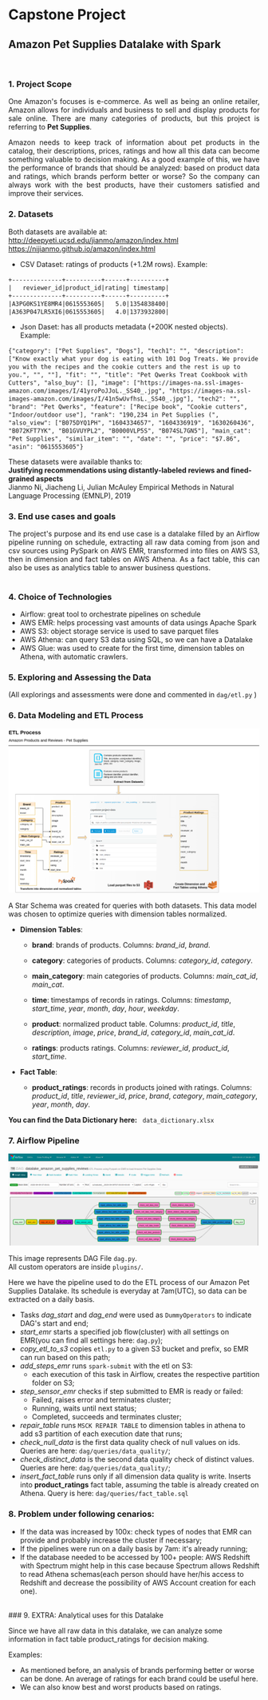 # Capstone Project
## Amazon Pet Supplies Datalake with Spark  
<br/>

### 1. Project Scope
<div style="text-align: justify"> One Amazon's focuses is e-commerce. As well as being an online retailer, Amazon allows for individuals and business to sell and display products for sale online. 
There are many categories of products, but this project is referring to <b>Pet Supplies</b>.  

Amazon needs to keep track of information about pet products in the catalog, their descriptions, prices, ratings and how all this data can become something valuable to decision making. As a good example of this, we have the performance of brands that should be analyzed: based on product data and ratings, which brands perform better or worse? So the company can always work with the best products, have their customers satisfied and improve their services. </div>


### 2. Datasets
Both datasets are available at: 
<br/>
http://deepyeti.ucsd.edu/jianmo/amazon/index.html
<br/>
https://nijianmo.github.io/amazon/index.html


- CSV Dataset: ratings of products (+1.2M rows).
Example:
```
+--------------+----------+------+----------+
|   reviewer_id|product_id|rating| timestamp|
+--------------+----------+------+----------+
|A3PG0KS1YE8MR4|0615553605|   5.0|1354838400|
|A363P047LR5XI6|0615553605|   4.0|1373932800|
```

- Json Daset: has all products metadata (+200K nested objects). Example:
```
{"category": ["Pet Supplies", "Dogs"], "tech1": "", "description": ["Know exactly what your dog is eating with 101 Dog Treats. We provide you with the recipes and the cookie cutters and the rest is up to you.", "", ""], "fit": "", "title": "Pet Qwerks Treat Cookbook with Cutters", "also_buy": [], "image": ["https://images-na.ssl-images-amazon.com/images/I/41yroPoJJoL._SS40_.jpg", "https://images-na.ssl-images-amazon.com/images/I/41n5wUvfhsL._SS40_.jpg"], "tech2": "", "brand": "Pet Qwerks", "feature": ["Recipe book", "Cookie cutters", "Indoor/outdoor use"], "rank": "190,234 in Pet Supplies (", "also_view": ["B075DYQ1PH", "1604334657", "1604336919", "1630260436", "B072KFT7YK", "B01GVUYPL2", "B0000VLP5S", "B074SL7GN5"], "main_cat": "Pet Supplies", "similar_item": "", "date": "", "price": "$7.86", "asin": "0615553605"}
```
These datasets were available thanks to:
<br/>
**Justifying recommendations using distantly-labeled reviews and fined-grained aspects**
<br/>
Jianmo Ni, Jiacheng Li, Julian McAuley
Empirical Methods in Natural Language Processing (EMNLP), 2019


### 3. End use cases and goals
<div style="text-align: justify">
The project's purpose and its end use case is a datalake filled by an Airflow pipeline running on schedule, extracting all raw data coming from json and csv sources using PySpark on AWS EMR, transformed into files on AWS S3, then in dimension and fact tables on AWS Athena. As a fact table, this can also be uses as analytics table to answer business questions.
</div>
<br/>

### 4. Choice of Technologies
- Airflow: great tool to orchestrate pipelines on schedule
- AWS EMR: helps processing vast amounts of data usings Apache Spark
- AWS S3: object storage service is used to save parquet files
- AWS Athena: can query S3 data using SQL, so we can have a Datalake
- AWS Glue: was used to create for the first time, dimension tables on Athena, with automatic crawlers.

### 5. Exploring and Assessing the Data
(All explorings and assessments were done and commented in ```dag/etl.py``` )

### 6. Data Modeling and ETL Process
![image info](./etl_flow.png)

A Star Schema was created for queries with both datasets. 
This data model was chosen to optimize queries with dimension tables normalized.

- **Dimension Tables**:

   - **brand**: brands of products. Columns: *brand_id*, *brand*.

   - **category**: categories of products. Columns: *category_id*, *category*.

   - **main_category**: main categories of products. Columns: *main_cat_id*, *main_cat*.

   - **time**: timestamps of records in ratings. Columns: *timestamp*, *start_time*, *year*, *month*, *day*, *hour*, *weekday*.

   - **product**: normalized product table. Columns: *product_id*, *title*, *description*, *image*, *price*, *brand_id*, *category_id*, *main_cat_id*.

   - **ratings**: products ratings. Columns: *reviewer_id*, *product_id*, *start_time*.

 - **Fact Table**: 

   - **product_ratings**: records in products joined with ratings. Columns: *product_id*, *title*, *reviewer_id*, *price*, *brand*, *category*, *main_category*, *year*, *month*, *day*.

**You can find the Data Dictionary here:** ``` data_dictionary.xlsx```

### 7. Airflow Pipeline
![image info](./airflow_dag.png)

This image represents DAG File ```dag.py```.
<br/>
All custom operators are inside ```plugins/```.

Here we have the pipeline used to do the ETL process of our Amazon Pet Supplies Datalake.
Its schedule is everyday at 7am(UTC), so data can be extracted on a daily basis.

- Tasks *dag_start* and *dag_end* were used as ``` DummyOperators ``` to indicate DAG's start and end;
- *start_emr* starts a specified job flow(cluster) with all settings on EMR(you can find all settings here: ```dag.py```);
- *copy_etl_to_s3* copies ```etl.py``` to a given S3 bucket and prefix, so EMR can run based on this path;
- *add_steps_emr* runs ``` spark-submit ``` with the etl on S3:
    - each execution of this task in Airflow, creates the respective partition folder on S3;
- *step_sensor_emr* checks if step submitted to EMR is ready or failed:
    - Failed, raises error and terminates cluster;
    - Running, waits until next status;
    - Completed, succeeds and terminates cluster;
- *repair_table* runs ``` MSCK REPAIR TABLE ``` to dimension tables in athena to add s3 partition of each execution date that runs;
- *check_null_data* is the first data quality check of null values on ids. Queries are here: ```dag/queries/data_quality/```;
- *check_distinct_data* is the second data quality check of distinct values. Queries are here: ```dag/queries/data_quality/```;
- *insert_fact_table* runs only if all dimension data quality is write. Inserts into **product_ratings** fact table, assuming the table is already created on Athena. Query is here: ```dag/queries/fact_table.sql```

### 8. Problem under following cenarios:
- If the data was increased by 100x: check types of nodes that EMR can provide and probably increase the cluster if necessary;
- If the pipelines were run on a daily basis by 7am: it's already running;
- If the database needed to be accessed by 100+ people: AWS Redshift with Spectrum might help in this case because Spectrum allows Redshift to read Athena schemas(each person should have her/his access to Redshift and decrease the possibility of AWS Account creation for each one).
<br/>
### 9. EXTRA: Analytical uses for this Datalake
<p>Since we have all raw data in this datalake, we can analyze some information in fact table product_ratings for decision making.</p>
Examples:

- As mentioned before, an analysis of brands performing better or worse can be done. An average of ratings for each brand could be useful here.
- We can also know best and worst products based on ratings.

